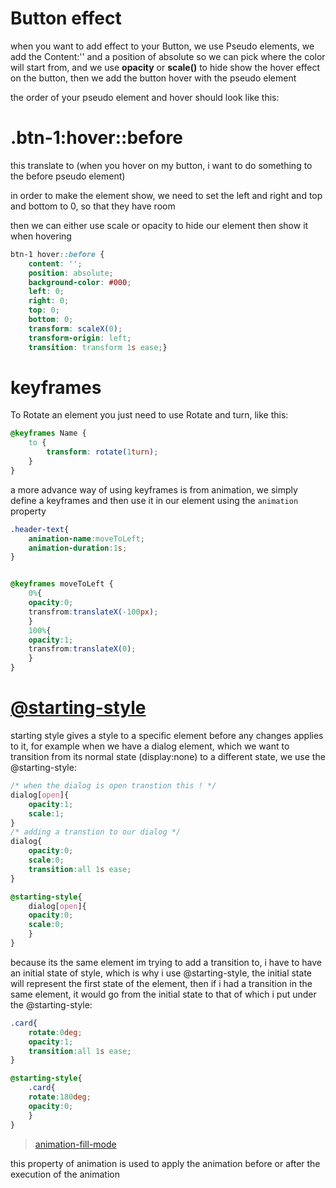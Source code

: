 # Button effect

when you want to add effect to your Button, we use Pseudo elements, we add the Content:'' and a position of absolute so we can pick where the color will start from, and we use <b>opacity</b> or <b>scale()</b> to hide show the hover effect on the button, then we add the button hover with the pseudo element

the order of your pseudo element and hover should look like this:
# .btn-1:hover::before

this translate to (when you hover on my button, i want to do something to the before pseudo element)

in order to make the element show, we need to set the left and right and top and bottom to 0, so that they have room

then we can either use scale or opacity to hide our element then show it when hovering


```css
btn-1 hover::before {
	content: '';
    position: absolute;
    background-color: #000;
    left: 0;
    right: 0;
    top: 0;
    bottom: 0;
    transform: scaleX(0);
    transform-origin: left;
    transition: transform 1s ease;}
```

# keyframes

To Rotate an element you just need to use Rotate and turn, like this:

```css
@keyframes Name {
    to {
        transform: rotate(1turn);
    }
}
```

a more advance way of using keyframes is from animation, we simply define a keyframes and then use it in our element using the `animation` property 

```css
.header-text{
	animation-name:moveToLeft;
	animation-duration:1s;
}


@keyframes moveToLeft {
	0%{
	opacity:0;
	transfrom:translateX(-100px);
	}
	100%{
	opacity:1;
	transfrom:translateX(0);
	}
}
```

# [@starting-style](https://www.youtube.com/watch?v=TTPuNolpaDI&ab_channel=NetNinja)

starting style gives a style to a specific element before any changes applies to it, for example when we have a dialog element, which we want to transition from its normal state (display:none) to a different state, we use the @starting-style:

```CSS
/* when the dialog is open transtion this ! */
dialog[open]{
	opacity:1;
	scale:1;
}
/* adding a transtion to our dialog */
dialog{
	opacity:0;
	scale:0;
	transition:all 1s ease;
}

@starting-style{
	dialog[open]{
	opacity:0;
	scale:0;
	}
}
```

because its the same element im trying to add a transition to, i have to have an initial state of style, which is why i use @starting-style, the initial state will represent the first state of the element, then if i had a transition in the same element, it would go from the initial state to that of which i put under the @starting-style:

```CSS
.card{
	rotate:0deg;
	opacity:1;
	transition:all 1s ease;
}

@starting-style{
	.card{
	rotate:180deg;
	opacity:0;
	}
}
```

> [animation-fill-mode](https://developer.mozilla.org/en-US/docs/Web/CSS/animation-fill-mode)

this property of animation is used to apply the animation before or after the execution of the animation